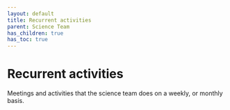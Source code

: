 ```yaml
---
layout: default
title: Recurrent activities
parent: Science Team
has_children: true
has_toc: true
---
```


# Recurrent activities

Meetings and activities that the science team does on a weekly, or monthly basis.